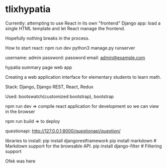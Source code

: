 # tlixhypatia
Currently: attempting to use React in its own "frontend" Django app: load a single HTML template and let React manage the frontend.

Hopefully nothing breaks in the process.

How to start react: npm run dev 
python3 manage.py runserver

username: admin
password: password
email: admin@example.com

hypatia summary page web app

Creating a web application interface for elementary students to learn math. 

Stack: Django, Django REST, React, Redux

Used: bootswatch(customized bootstrap), bootstrap

npm run dev => compile react application for development so we can view in the browser

npm run build => to deploy

questionapi: http://127.0.0.1:8000/questionapi/question/

libraries to install:
pip install djangorestframework
pip install markdown       # Markdown support for the browsable API.
pip install django-filter  # Filtering support

Ofek was here 
